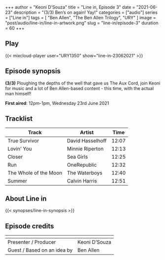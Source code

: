 +++
author = "Keoni D'Souza"
title = "Line in, Episode 3"
date = "2021-06-23"
description = "(3/3) Ben’s on again! Yay!"
categories = ["audio"]
series = ["Line in"]
tags = [
    "Ben Allen",
    "The Ben Allen Trilogy",
    "URY"
]
image = "post/audio/line-in/line-in-artwork.png"
slug = "line-in/episode-3"
duration = 60
+++

## Play

{{< mixcloud-player user="URY1350" show="line-in-23062021" >}}

## Episode synopsis

**(3/3)** Ploughing the depths of the well that gave us The Aux Cord, join Keoni for music and a lot of Ben Allen-based content - this time, with the actual man himself!

**First aired**: 12pm-1pm, Wednesday 23rd June 2021

## Tracklist

| Track	| Artist | Time |
| --- | --- | --- |
| True Survivor	| David Hasselhoff | 12:07 |
| Lovin' You | Minnie Riperton | 12:13 |
| Closer | Sea Girls | 12:25 |
| Run | OneRepublic | 12:32 |
| The Whole of the Moon | The Waterboys | 12:40 |
| Summer | Calvin Harris | 12:51 |

## About Line in

{{< synopses/line-in-synopsis >}}

## Episode credits

| []() | []() |
| --- | --- |
| Presenter / Producer | Keoni D’Souza |
| Guest / Based on an idea by | Ben Allen |